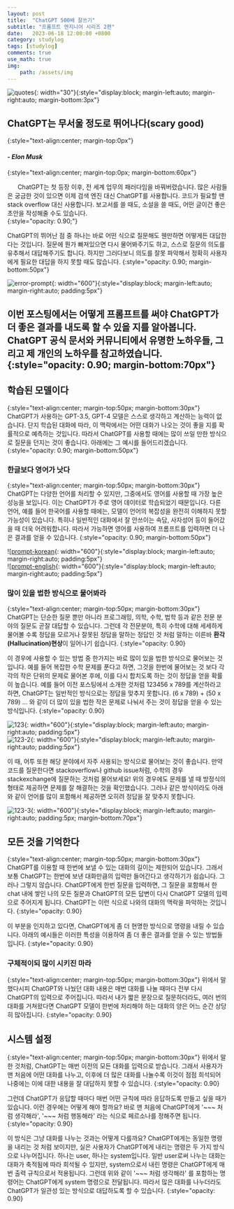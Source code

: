 ```yaml
---
layout: post
title:  "ChatGPT 500배 잘쓰기"
subtitle: "프롬프트 엔지니어 시리즈 2편"
date:   2023-06-18 12:00:00 +0800
category: studylog
tags: [studylog]
comments: true
use_math: true
img:
    path: /assets/img
---
```

![quotes](/assets/img/quotation_mark.jpeg){: width="30"}{:style="display:block; margin-left:auto; margin-right:auto; margin-bottom:3px"}
## ChatGPT는 무서울 정도로 뛰어나다(scary good)
{:style="text-align:center; margin-top:0px"}
#### ***- Elon Musk***
{:style="text-align:center; margin-top:0px; margin-bottom:60px"}

&nbsp;&nbsp;&nbsp;&nbsp;&nbsp;&nbsp;ChatGPT는 첫 등장 이후, 전 세계 업무의 패러다임을 바꿔버렸습니다. 많은 사람들은 궁금한 것이 있으면 이제 검색 엔진 대신 ChatGPT를 사용합니다. 코드가 필요할 땐 stack overflow 대신 사용합니다. 보고서를 쓸 때도, 소설을 쓸 때도, 어떤 글이건 좋은 초안을 작성해줄 수도 있습니다.  
{:style="opacity: 0.90;"}

 ChatGPT의 뛰어난 점 중 하나는 바로 어떤 식으로 질문해도 웬만하면 어떻게든 대답한다는 것입니다. 질문에 뭔가 빠져있으면 다시 물어봐주기도 하고, 스스로 질문의 의도를 유추해서 대답해주기도 합니다. 하지만 그러다보니 의도를 잘못 파악해서 정확히 사용자에게 필요한 대답을 하지 못할 때도 많습니다. 
 {:style="opacity: 0.90; margin-bottom:50px"}

![error-prompt](/assets/img/2023-06-18/error-prompt.png){: width="600"}{:style="display:block; margin-left:auto; margin-right:auto; padding:5px"}  

이번 포스팅에서는 어떻게 프롬프트를 써야 ChatGPT가 더 좋은 결과를 내도록 할 수 있을 지를 알아봅니다. ChatGPT 공식 문서와 커뮤니티에서 유명한 노하우들, 그리고 제 개인의 노하우를 참고하였습니다.
{:style="opacity: 0.90; margin-bottom:70px"}
---

## 학습된 모델이다
{:style="text-align:center; margin-top:50px; margin-bottom:30px"}
ChatGPT가 사용하는 GPT-3.5, GPT-4 모델은 스스로 생각하고 계산하는 능력이 없습니다. 단지 학습된 대화에 따라, 이 맥락에서는 어떤 대화가 나오는 것이 좋을 지를 확률적으로 예측하는 것입니다. 따라서 ChatGPT를 사용할 때에는 많이 쓰일 만한 방식으로 질문을 던지는 것이 좋습니다. 아래에는 그 예시를 들어드리겠습니다.
{:style="opacity: 0.90; margin-bottom:50px"}

### 한글보다 영어가 낫다
{:style="text-align:center; margin-top:50px; margin-bottom:30px"}
ChatGPT는 다양한 언어를 처리할 수 있지만, 그중에서도 영어를 사용할 때 가장 높은 성능을 보입니다. 이는 ChatGPT가 주로 영어 데이터로 학습되었기 때문입니다. 다른 언어, 예를 들어 한국어를 사용할 때에는, 모델이 언어의 복잡성을 완전히 이해하지 못할 가능성이 있습니다. 특히나 일반적인 대화에서 잘 안쓰이는 속담, 사자성어 등이 들어갔을 때 더욱 어려워합니다. 따라서 가능하면 영어를 사용하여 프롬프트를 입력하면 더 나은 결과를 얻을 수 있습니다.
{:style="opacity: 0.90; margin-bottom:50px"}

![[prompt-korean](/assets/img/2023-07-01/prompt-korean.png){: width="600"}{:style="display:block; margin-left:auto; margin-right:auto; padding:5px"}  
![[prompt-english](/assets/img/2023-07-01/prompt-english.png){: width="600"}{:style="display:block; margin-left:auto; margin-right:auto; padding:5px"}  

### 많이 있을 법한 방식으로 물어봐라
{:style="text-align:center; margin-top:50px; margin-bottom:30px"}
ChatGPT는 단순한 질문 뿐만 아니라 프로그래밍, 의학, 수학, 법학 등과 같은 전문 분야의 질문도 곧잘 대답할 수 있습니다. 그런데 각 전문분야, 특히 수학에 대해 세세하게 물어볼 수록 정답을 모르거나 잘못된 정답을 말하는 정답인 것 처럼 말하는 이른바 **환각(Hallucination)현상**이 일어나기 쉽습니다. 
{:style="opacity: 0.90}

이 경우에 사용할 수 있는 방법 중 한가지는 바로 많이 있을 법한 방식으로 물어보는 것입니다. 예를 들어 복잡한 수학 문제를 푼다고 하면, 그것을 한번에 물어보는 것 보다 각각의 작은 단위의 문제로 물어본 후에, 이를 다시 합치도록 하는 것이 정답을 얻을 확률이 높습니다. 예를 들어 이전 포스팅에서 소개한 것처럼 123456 x 789를 계산하라고 하면, ChatGPT는 일반적인 방식으로는 정답을 맞추지 못합니다. (6 x 789) + (50 x 789) ... 와 같이 더 많이 있을 법한 작은 문제로 나눠서 주는 것이 정답을 얻을 수 있는 방식입니다.
{:style="opacity: 0.90}

![123](/assets/img/2023-06-18/123.png){: width="600"}{:style="display:block; margin-left:auto; margin-right:auto; padding:5px"}   
![123-2](/assets/img/2023-06-18/123-2.png){: width="600"}{:style="display:block; margin-left:auto; margin-right:auto; padding:5px"} 

이 때, 어투 또한 해당 분야에서 자주 사용되는 방식으로 물어보는 것이 좋습니다. 만약 코드를 질문한다면 stackoverflow나 github issue처럼, 수학의 경우 stackexchange에 질문하는 것처럼 물어보세요! 위의 경우에도 문제를 낼 때 방정식의 형태로 제공하면 문제를 잘 해결하는 것을 확인했습니다. 그러나 같은 방식이라도 아래와 같이 언어를 많이 포함해서 제공하면 오히려 정답을 잘 맞추지 못합니다.

![123-3](/assets/img/2023-07-01/123-3.png){: width="600"}{:style="display:block; margin-left:auto; margin-right:auto; padding:5px; margin-bottom:70px"}   


## 모든 것을 기억한다
{:style="text-align:center; margin-top:50px; margin-bottom:30px"}
ChatGPT를 이용할 때 한번에 보낼 수 있는 대화의 길이는 제한되어 있습니다. 그래서 보통 ChatGPT는 한번에 보낸 대화만큼의 입력만 들어간다고 생각하기가 쉽습니다. 그러나 그렇지 않습니다. ChatGPT에게 한번 질문을 입력하면, 그 질문을 포함해서 한 chat 내에 쌓인 나의 모든 질문과 ChatGPT의 모든 답변이 다시 ChatGPT 모델의 입력으로 주어지게 됩니다. ChatGPT는 이런 식으로 나와의 대화의 맥락을 파악하는 것입니다.
{:style="opacity: 0.90}

이 부분을 인지하고 있다면, ChatGPT에게 좀 더 현명한 방식으로 명령을 내릴 수 있습니다. 아래의 예시들은 이러한 특성을 이용하여 좀 더 좋은 결과를 얻을 수 있는 방법들입니다.
{:style="opacity: 0.90}

### 구체적이되 많이 시키진 마라
{:style="text-align:center; margin-top:50px; margin-bottom:30px"}
위에서 말했다시피 ChatGPT와 나눴던 대화 내용은 매번 대화를 나눌 때마다 전부 다시 ChatGPT의 입력으로 주어집니다. 따라서 내가 짧은 문장으로 질문하더라도, 여러 번의 대화를 거쳐왔다면 ChatGPT 모델이 한번에 처리해야 하는 대화의 양은 어느 순간 상당히 많아집니다. 
{:style="opacity: 0.90}

## 시스템 설정
{:style="text-align:center; margin-top:50px; margin-bottom:30px"}
위에서 말한 것처럼, ChatGPT는 매번 이전의 모든 대화를 입력으로 받습니다. 그래서 사용자가 맨 처음에 어떤 대화를 나누고, 이후에 더 많은 대화를 나눌수록 이것이 점점 희석되어 나중에는 이에 대한 내용을 잘 대답하지 못할 수 있습니다.
{:style="opacity: 0.90}

그런데 ChatGPT가 응답할 때마다 매번 어떤 규칙에 따라 응답하도록 만들고 싶을 때가 있습니다. 이런 경우에는 어떻게 해야 할까요? 바로 맨 처음에 ChatGPT에게 '~~~ 처럼 생각해라', '~~~ 처럼 행동해라' 라는 식으로 페르소나를 정해주면 됩니다. 
{:style="opacity: 0.90}

이 방식은 그냥 대화를 나누는 것과는 어떻게 다를까요? ChatGPT에게는 동일한 명령을 내리는 것 처럼 보이지만, 실은 사용자가 ChatGPT에게 내리는 명령은 두 가지 방식으로 나누어집니다. 하나는 user, 하나는 system입니다. 일반 user로써 나누는 대화는 대화가 축적됨에 따라 희석될 수 있지만, system으로서 내린 명령은 ChatGPT에게 매번 출력 규칙으로서 적용됩니다. 그런데 위와 같이 '~~~ 처럼 생각해라' 를 포함하는 명령어는 ChatGPT에게 system 명령으로 전달됩니다. 따라서 많은 대화를 나누더라도 ChatGPT가 일관성 있는 방식으로 대답하도록 할 수 있습니다.
{:style="opacity: 0.90}

<!-- # 똑똑하다

## In-context learning
{:style="text-align:center; margin-top:50px; margin-bottom:30px"}

## 포맷화
{:style="text-align:center; margin-top:50px; margin-bottom:30px"}


---
## 결론
다음에는 단순 프롬프트가 아니라 프로그램 내에 어떤식으로 사용할 수 있을지 알랴줌
플러그인 + API 

## References -->